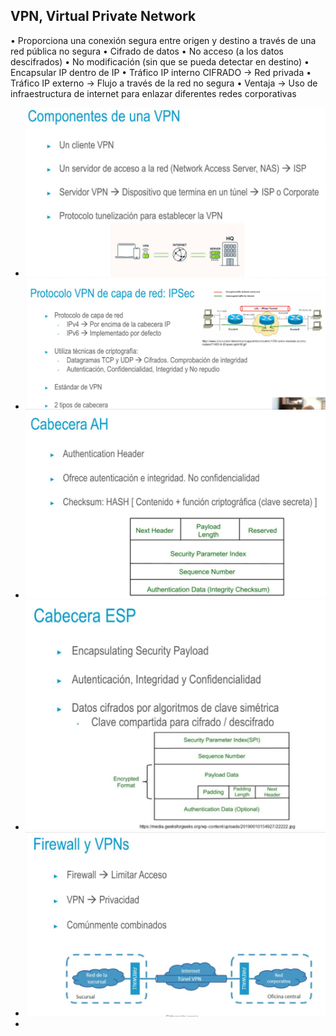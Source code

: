 ## VPN, Virtual Private Network
• Proporciona una conexión segura entre origen y destino a través de una
red pública no segura
• Cifrado de datos
• No acceso (a los datos descifrados)
• No modificación (sin que se pueda detectar en destino)
• Encapsular IP dentro de IP
• Tráfico IP interno CIFRADO → Red privada
• Tráfico IP externo → Flujo a través de la red no segura
• Ventaja → Uso de infraestructura de internet para enlazar diferentes
redes corporativas
- ![image.png](../assets/image_1722300196112_0.png)
- ![image.png](../assets/image_1722300245152_0.png)
- ![image.png](../assets/image_1722300364304_0.png)
- ![image.png](../assets/image_1722300426220_0.png)
- ![image.png](../assets/image_1722300477946_0.png)
-